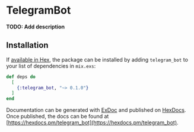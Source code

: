 # TelegramBot

**TODO: Add description**

## Installation

If [available in Hex](https://hex.pm/docs/publish), the package can be installed
by adding `telegram_bot` to your list of dependencies in `mix.exs`:

```elixir
def deps do
  [
    {:telegram_bot, "~> 0.1.0"}
  ]
end
```

Documentation can be generated with [ExDoc](https://github.com/elixir-lang/ex_doc)
and published on [HexDocs](https://hexdocs.pm). Once published, the docs can
be found at [https://hexdocs.pm/telegram_bot](https://hexdocs.pm/telegram_bot).

